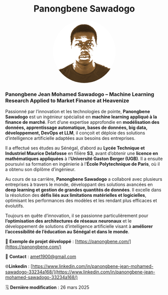# <center> Panongbene Sawadogo </center> 
<center>
<img src="./data/panongbeneSawadogo.png" alt="ArchitectureOsmozeAssistant" style="width:200px;border-radius: 100%"/>
</center>

### **Panongbene Jean Mohamed Sawadogo – Machine Learning Research Applied to Market Finance at Heavenize**  

Passionné par l’innovation et les technologies de pointe, **Panongbene Sawadogo** est un ingénieur spécialisé en **machine learning appliqué à la finance de marché**. Fort d’une expertise approfondie en **modélisation des données, apprentissage automatique, bases de données, big data, développement, DevOps et LLM**, il conçoit et déploie des solutions d’intelligence artificielle adaptées aux besoins des entreprises.  

Il a effectué ses études au Sénégal, d’abord au **Lycée Technique et Industriel Maurice Delafosse** en filière **S3**, avant d’obtenir une **licence en mathématiques appliquées** à l’**Université Gaston Berger (UGB)**. Il a ensuite poursuivi sa formation en ingénierie à l’**École Polytechnique de Paris**, où il a obtenu son diplôme d’ingénieur.  

Au cours de sa carrière, **Panongbene Sawadogo** a collaboré avec plusieurs entreprises à travers le monde, développant des solutions avancées en **deep learning et gestion de grandes quantités de données**. Il excelle dans la résolution des **défis liés aux limitations matérielles et logicielles**, optimisant les performances des modèles et les rendant plus efficaces et évolutifs.  

Toujours en quête d’innovation, il se passionne particulièrement pour **l’optimisation des architectures de réseaux neuronaux** et le développement de solutions d’intelligence artificielle visant à **améliorer l’accessibilité de l’éducation au Sénégal et dans le monde**.  


📩 **Exemple de projet développé** : [https://panongbene.com/](https://panongbene.com/)

📩 **Contact** : [amet1900@gmail.com](amet1900@gmail.com)

🌐**Linkedin** : [https://www.linkedin.com/in/panongbene-jean-mohamed-sawadogo-33234a168/](https://www.linkedin.com/in/panongbene-jean-mohamed-sawadogo-33234a168/)

🗓️ **Dernière modification** : 26 mars 2025

 

